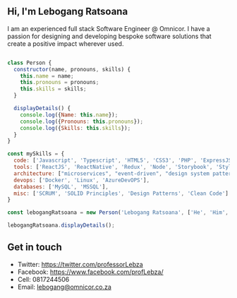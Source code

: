 ## Hi, I'm Lebogang Ratsoana

I am an experienced full stack Software Engineer @ Omnicor. I have a passion for designing and developing bespoke software solutions that create a positive impact wherever used. 

```Javascript

class Person {
  constructor(name, pronouns, skills) {
    this.name = name;
    this.pronouns = pronouns;
    this.skills = skills;
  }

  displayDetails() {
    console.log({Name: this.name});
    console.log({Pronouns: this.pronouns});
    console.log({Skills: this.skills});
  }
}

const mySkills = {
  code: ['Javascript', 'Typescript', 'HTML5', 'CSS3', 'PHP', 'ExpressJS'],
  tools: ['ReactJS', 'ReactNative', 'Redux', 'Node', 'Storybook', 'Styled-Components', 'Symfony Framework', 'RabbitMQ', 'Git'],
  architecture: ["microservices", "event-driven", "design system pattern"],
  devops: ['Docker', 'Linux', 'AzureDevOPS'],
  databases: ['MySQL', 'MSSQL'],
  misc: ['SCRUM', 'SOLID Principles', 'Design Patterns', 'Clean Code']
}

const lebogangRatsoana = new Person('Lebogang Ratsoana', ['He', 'Him', 'His'], mySkills);

lebogangRatsoana.displayDetails();
```
## Get in touch
- Twitter: https://twitter.com/professorLebza
- Facebook: https://www.facebook.com/profLebza/
- Cell: 0817244506
- Email: lebogang@omnicor.co.za

<!---
lebogang-omnicor/lebogang-omnicor is a ✨ special ✨ repository because its `README.md` (this file) appears on your GitHub profile.
You can click the Preview link to take a look at your changes.
--->
